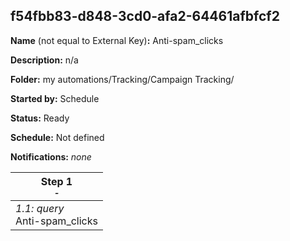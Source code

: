 ## f54fbb83-d848-3cd0-afa2-64461afbfcf2

**Name** (not equal to External Key)**:** Anti-spam_clicks

**Description:** n/a

**Folder:** my automations/Tracking/Campaign Tracking/

**Started by:** Schedule

**Status:** Ready

**Schedule:** Not defined

**Notifications:** _none_


| Step 1<br>_<small>-</small>_ |
| --- |
| _1.1: query_<br>Anti-spam_clicks |
